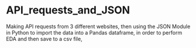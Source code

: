 # API_requests_and_JSON
Making API requests from 3 different websites, then using the JSON Module in Python to import the data into a Pandas dataframe, in order to perform EDA and then save to a csv file, 
